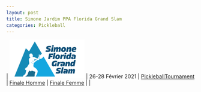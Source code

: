 ```yaml
---
layout: post
title: Simone Jardim PPA Florida Grand Slam
categories: Pickleball
---
```



| <a href="https://www.ppatour.com/"><img src="/images/simone-grand-slam.png" alt="ppatour.com" width="200"/><a> | 26-28 Février 2021 | [PickleballTournament](https://www.pickleballtournaments.com/tournamentinfo.pl?tid=4649)
|   [Finale Homme](https://www.youtube.com/watch?v=JvMAttSbfmc&t=2355s)   |   [Finale Femme](https://www.youtube.com/watch?v=JvMAttSbfmc&t=5235s)   |      |          



